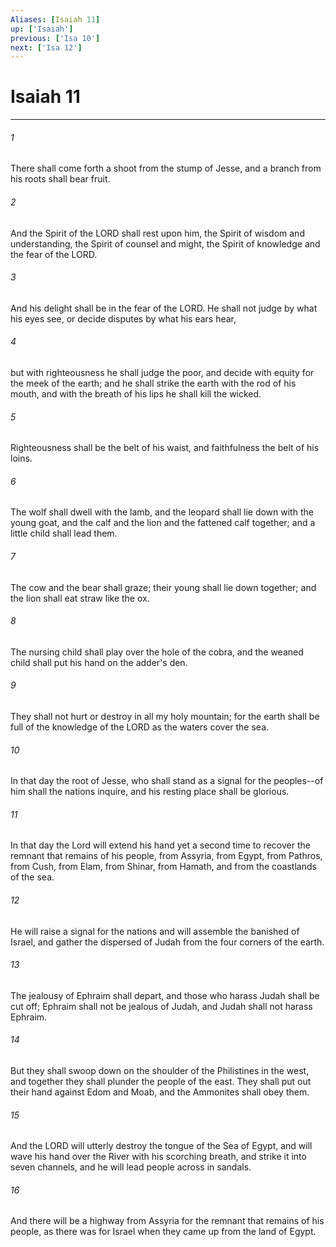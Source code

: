 ```yaml
---
Aliases: [Isaiah 11]
up: ['Isaiah']
previous: ['Isa 10']
next: ['Isa 12']
---
```

# Isaiah 11
***



###### 1 
There shall come forth a shoot from the stump of Jesse, and a branch from his roots shall bear fruit. 

###### 2 
And the Spirit of the LORD shall rest upon him, the Spirit of wisdom and understanding, the Spirit of counsel and might, the Spirit of knowledge and the fear of the LORD. 

###### 3 
And his delight shall be in the fear of the LORD. He shall not judge by what his eyes see, or decide disputes by what his ears hear, 

###### 4 
but with righteousness he shall judge the poor, and decide with equity for the meek of the earth; and he shall strike the earth with the rod of his mouth, and with the breath of his lips he shall kill the wicked. 

###### 5 
Righteousness shall be the belt of his waist, and faithfulness the belt of his loins. 

###### 6 
The wolf shall dwell with the lamb, and the leopard shall lie down with the young goat, and the calf and the lion and the fattened calf together; and a little child shall lead them. 

###### 7 
The cow and the bear shall graze; their young shall lie down together; and the lion shall eat straw like the ox. 

###### 8 
The nursing child shall play over the hole of the cobra, and the weaned child shall put his hand on the adder's den. 

###### 9 
They shall not hurt or destroy in all my holy mountain; for the earth shall be full of the knowledge of the LORD as the waters cover the sea. 

###### 10 
In that day the root of Jesse, who shall stand as a signal for the peoples--of him shall the nations inquire, and his resting place shall be glorious. 

###### 11 
In that day the Lord will extend his hand yet a second time to recover the remnant that remains of his people, from Assyria, from Egypt, from Pathros, from Cush, from Elam, from Shinar, from Hamath, and from the coastlands of the sea. 

###### 12 
He will raise a signal for the nations and will assemble the banished of Israel, and gather the dispersed of Judah from the four corners of the earth. 

###### 13 
The jealousy of Ephraim shall depart, and those who harass Judah shall be cut off; Ephraim shall not be jealous of Judah, and Judah shall not harass Ephraim. 

###### 14 
But they shall swoop down on the shoulder of the Philistines in the west, and together they shall plunder the people of the east. They shall put out their hand against Edom and Moab, and the Ammonites shall obey them. 

###### 15 
And the LORD will utterly destroy the tongue of the Sea of Egypt, and will wave his hand over the River with his scorching breath, and strike it into seven channels, and he will lead people across in sandals. 

###### 16 
And there will be a highway from Assyria for the remnant that remains of his people, as there was for Israel when they came up from the land of Egypt.
